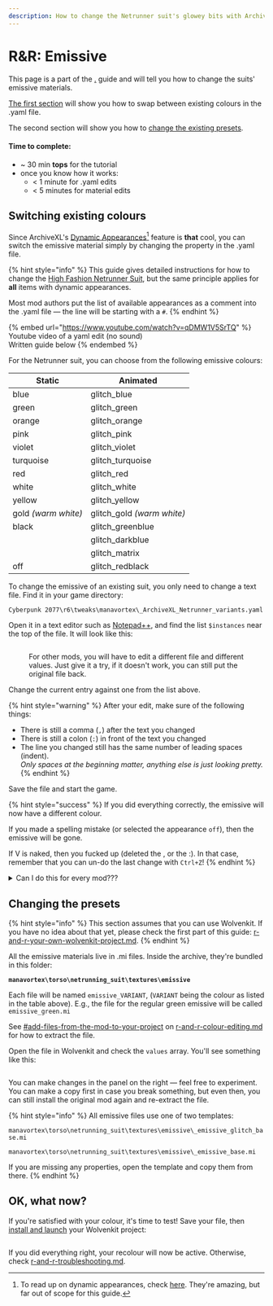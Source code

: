 ```yaml
---
description: How to change the Netrunner suit's glowey bits with ArchiveXL Dynamic Variants
---
```


# R\&R: Emissive

This page is a part of the [.](./ "mention") guide and will tell you how to change the suits' emissive materials.&#x20;

[The first section](r-and-r-emissive.md#switching-existing-colours) will show you how to swap between existing colours in the .yaml file.

The second section will show you how to [change the existing presets](r-and-r-emissive.md#changing-the-presets).&#x20;

#### **Time to complete:**&#x20;

* \~ 30 min **tops** for the tutorial
* once you know how it works:&#x20;
  * < 1 minute for .yaml edits
  * < 5 minutes for material edits

## Switching existing colours

Since ArchiveXL's [Dynamic Appearances](#user-content-fn-1)[^1] feature is **that** cool, you can switch the emissive material simply by changing the property in the .yaml file.&#x20;

{% hint style="info" %}
This guide gives detailed instructions for how to change the [High Fashion Netrunner Suit](https://www.nexusmods.com/cyberpunk2077/mods/9314), but the same principle applies for **all** items with dynamic appearances.&#x20;

Most mod authors put the list of available appearances as a comment into the .yaml file — the line will be starting with a `#`.
{% endhint %}

{% embed url="https://www.youtube.com/watch?v=qDMW1V5SrTQ" %}
Youtube video of a yaml edit (no sound)\
Written guide below
{% endembed %}

For the Netrunner suit, you can choose from the following emissive colours:

| Static              | Animated                    |
| ------------------- | --------------------------- |
| blue                | glitch\_blue                |
| green               | glitch\_green               |
| orange              | glitch\_orange              |
| pink                | glitch\_pink                |
| violet              | glitch\_violet              |
| turquoise           | glitch\_turquoise           |
| red                 | glitch\_red                 |
| white               | glitch\_white               |
| yellow              | glitch\_yellow              |
| gold _(warm white)_ | glitch\_gold _(warm white)_ |
| black               | glitch\_greenblue           |
|                     | glitch\_darkblue            |
|                     | glitch\_matrix              |
| off                 | glitch\_redblack            |

To change the emissive of an existing suit, you only need to change a text file. Find it in your game directory:

```
Cyberpunk 2077\r6\tweaks\manavortex\_ArchiveXL_Netrunner_variants.yaml
```

Open it in a text editor such as [Notepad++](https://notepad-plus-plus.org/downloads/), and find the list `$instances` near the top of the file. It will look like this:

<figure><img src="../../../../.gitbook/assets/netrunner_suits_emissive.png" alt=""><figcaption><p>For other mods, you will have to edit a different file and different values. Just give it a try, if it doesn't work, you can still put the original file back.</p></figcaption></figure>

Change the current entry against one from the list above.&#x20;

{% hint style="warning" %}
After your edit, make sure of the following things:

* There is still a comma (`,`) after the text you changed
* There is still a colon (`:`) in front of the text you changed
* The line you changed still has the same number of leading spaces (indent). \
  _Only spaces at the beginning matter, anything else is just looking pretty._
{% endhint %}

Save the file and start the game.&#x20;

{% hint style="success" %}
If you did everything correctly, the emissive will now have a different colour.&#x20;

If you made a spelling mistake (or selected the appearance `off`), then the emissive will be gone.

If V is naked, then you fucked up (deleted the , or the :). In that case, remember that you can un-do the last change with `Ctrl+Z`!
{% endhint %}

<details>

<summary>Can I do this for every mod???</summary>

Unfortunately not! The mod author has to enable this feature via [archivexl-dynamic-variants.md](../adding-new-items/archivexl-dynamic-variants.md "mention") and split/colorize their meshes accordingly.

If a mod doesn't mention in the description that they support this feature, you can use the techniques under [r-and-r-colour-editing.md](r-and-r-colour-editing.md "mention") to make your own recolours anyway.

</details>

## Changing the presets

{% hint style="info" %}
This section assumes that you can use Wolvenkit. If you have no idea about that yet, please check the first part of this guide: [r-and-r-your-own-wolvenkit-project.md](r-and-r-your-own-wolvenkit-project.md "mention").
{% endhint %}

All the emissive materials live in .mi files. Inside the archive, they're bundled in this folder:

<pre><code><strong>manavortex\torso\netrunning_suit\textures\emissive
</strong></code></pre>

Each file will be named `emissive_VARIANT`, (`VARIANT` being the colour as listed in the table above). E.g., the file for the regular green emissive will be called `emissive_green.mi`

See [#add-files-from-the-mod-to-your-project](r-and-r-your-own-wolvenkit-project.md#add-files-from-the-mod-to-your-project "mention") on [r-and-r-colour-editing.md](r-and-r-colour-editing.md "mention") for how to extract the file.&#x20;

Open the file in Wolvenkit and check the `values` array. You'll see something like this:

<figure><img src="../../../../.gitbook/assets/netrunner_suits_emissive_properties.png" alt=""><figcaption></figcaption></figure>

You can make changes in the panel on the right — feel free to experiment. You can make a copy first in case you break something, but even then, you can still install the original mod again and re-extract the file.

{% hint style="info" %}
All emissive files use one of two templates:

`manavortex\torso\netrunning_suit\textures\emissive\_emissive_glitch_base.mi`

`manavortex\torso\netrunning_suit\textures\emissive\_emissive_base.mi`

If you are missing any properties, open the template and copy them from there.
{% endhint %}

## OK, what now?

If you're satisfied with your colour, it's time to test! Save your file, then [install and launch](https://app.gitbook.com/s/-MP\_ozZVx2gRZUPXkd4r/wolvenkit-app/menu/toolbar#install-and-launch) your Wolvenkit project:

<figure><img src="https://files.gitbook.com/v0/b/gitbook-x-prod.appspot.com/o/spaces%2F-MP_ozZVx2gRZUPXkd4r%2Fuploads%2FUs6kZEwmFHhn8f8QCIKb%2Fwolvenkit_install_and_launch.png?alt=media&#x26;token=66c24ef4-0525-4476-80a2-aaf461f445ac" alt=""><figcaption></figcaption></figure>

If you did everything right, your recolour will now be active. Otherwise, check [r-and-r-troubleshooting.md](r-and-r-troubleshooting.md "mention").

[^1]: To read up on dynamic appearances, check [here](https://wiki.redmodding.org/cyberpunk-2077-modding/for-mod-creators/core-mods-explained/archivexl#dynamic-variants). They're amazing, but far out of scope for this guide.
